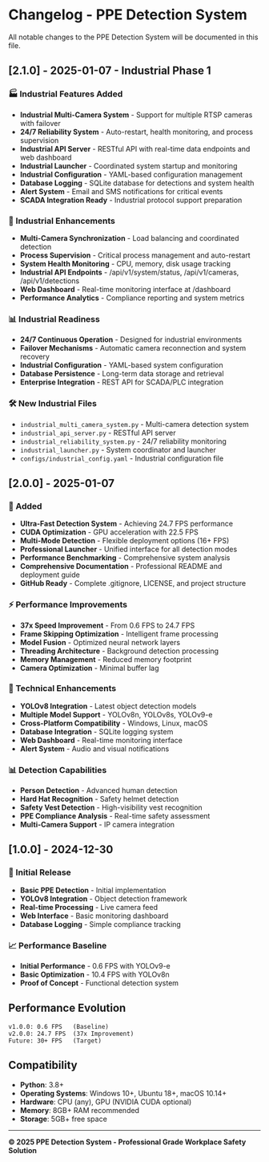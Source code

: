 # Changelog - PPE Detection System

All notable changes to the PPE Detection System will be documented in this file.

## [2.1.0] - 2025-01-07 - Industrial Phase 1

### 🏭 Industrial Features Added
- **Industrial Multi-Camera System** - Support for multiple RTSP cameras with failover
- **24/7 Reliability System** - Auto-restart, health monitoring, and process supervision
- **Industrial API Server** - RESTful API with real-time data endpoints and web dashboard
- **Industrial Launcher** - Coordinated system startup and monitoring
- **Industrial Configuration** - YAML-based configuration management
- **Database Logging** - SQLite database for detections and system health
- **Alert System** - Email and SMS notifications for critical events
- **SCADA Integration Ready** - Industrial protocol support preparation

### 🔧 Industrial Enhancements
- **Multi-Camera Synchronization** - Load balancing and coordinated detection
- **Process Supervision** - Critical process management and auto-restart
- **System Health Monitoring** - CPU, memory, disk usage tracking
- **Industrial API Endpoints** - /api/v1/system/status, /api/v1/cameras, /api/v1/detections
- **Web Dashboard** - Real-time monitoring interface at /dashboard
- **Performance Analytics** - Compliance reporting and system metrics

### 📊 Industrial Readiness
- **24/7 Continuous Operation** - Designed for industrial environments
- **Failover Mechanisms** - Automatic camera reconnection and system recovery
- **Industrial Configuration** - YAML-based system configuration
- **Database Persistence** - Long-term data storage and retrieval
- **Enterprise Integration** - REST API for SCADA/PLC integration

### 🛠️ New Industrial Files
- `industrial_multi_camera_system.py` - Multi-camera detection system
- `industrial_api_server.py` - RESTful API server
- `industrial_reliability_system.py` - 24/7 reliability monitoring
- `industrial_launcher.py` - System coordinator and launcher
- `configs/industrial_config.yaml` - Industrial configuration file

## [2.0.0] - 2025-01-07

### 🚀 Added
- **Ultra-Fast Detection System** - Achieving 24.7 FPS performance
- **CUDA Optimization** - GPU acceleration with 22.5 FPS
- **Multi-Mode Detection** - Flexible deployment options (16+ FPS)
- **Professional Launcher** - Unified interface for all detection modes
- **Performance Benchmarking** - Comprehensive system analysis
- **Comprehensive Documentation** - Professional README and deployment guide
- **GitHub Ready** - Complete .gitignore, LICENSE, and project structure

### ⚡ Performance Improvements
- **37x Speed Improvement** - From 0.6 FPS to 24.7 FPS
- **Frame Skipping Optimization** - Intelligent frame processing
- **Model Fusion** - Optimized neural network layers
- **Threading Architecture** - Background detection processing
- **Memory Management** - Reduced memory footprint
- **Camera Optimization** - Minimal buffer lag

### 🔧 Technical Enhancements
- **YOLOv8 Integration** - Latest object detection models
- **Multiple Model Support** - YOLOv8n, YOLOv8s, YOLOv9-e
- **Cross-Platform Compatibility** - Windows, Linux, macOS
- **Database Integration** - SQLite logging system
- **Web Dashboard** - Real-time monitoring interface
- **Alert System** - Audio and visual notifications

### 📊 Detection Capabilities
- **Person Detection** - Advanced human detection
- **Hard Hat Recognition** - Safety helmet detection
- **Safety Vest Detection** - High-visibility vest recognition
- **PPE Compliance Analysis** - Real-time safety assessment
- **Multi-Camera Support** - IP camera integration

## [1.0.0] - 2024-12-30

### 🎯 Initial Release
- **Basic PPE Detection** - Initial implementation
- **YOLOv8 Integration** - Object detection framework
- **Real-time Processing** - Live camera feed
- **Web Interface** - Basic monitoring dashboard
- **Database Logging** - Simple compliance tracking

### 📈 Performance Baseline
- **Initial Performance** - 0.6 FPS with YOLOv9-e
- **Basic Optimization** - 10.4 FPS with YOLOv8n
- **Proof of Concept** - Functional detection system

## Performance Evolution

```
v1.0.0: 0.6 FPS   (Baseline)
v2.0.0: 24.7 FPS  (37x Improvement)
Future: 30+ FPS   (Target)
```

## Compatibility

- **Python**: 3.8+
- **Operating Systems**: Windows 10+, Ubuntu 18+, macOS 10.14+
- **Hardware**: CPU (any), GPU (NVIDIA CUDA optional)
- **Memory**: 8GB+ RAM recommended
- **Storage**: 5GB+ free space

---

**© 2025 PPE Detection System - Professional Grade Workplace Safety Solution** 